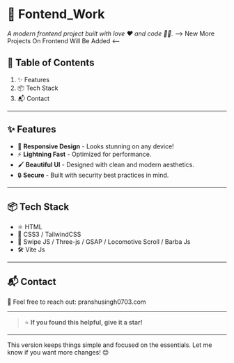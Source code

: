 # 🌟 **Fontend_Work**  
*A modern frontend project built with love ❤️ and code 🧑‍💻.*
--> New More Projects On Frontend Will Be Added <--

## 📖 **Table of Contents**  
1. ✨ Features 
2. 📦 Tech Stack  
3. 📬 Contact  

---

## ✨ **Features**  
- 🌈 **Responsive Design** - Looks stunning on any device!  
- ⚡ **Lightning Fast** - Optimized for performance.  
- 🖌️ **Beautiful UI** - Designed with clean and modern aesthetics.  
- 🔒 **Secure** - Built with security best practices in mind.  

---

## 📦 **Tech Stack**  
- ⚛️ HTML 
- 🎨 CSS3 / TailwindCSS  
- 🔌 Swipe JS / Three-js / GSAP / Locomotive Scroll / Barba Js 
- 🛠️ Vite Js  

---

## 📬 **Contact**  
💌 Feel free to reach out: pranshusingh0703.com 

---

> ⭐ **If you found this helpful, give it a star!**  

--- 

This version keeps things simple and focused on the essentials. Let me know if you want more changes! 😊
